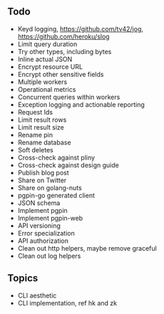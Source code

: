 ## Todo

* Keyd logging, https://github.com/tv42/jog, https://github.com/heroku/slog
* Limit query duration
* Try other types, including bytes
* Inline actual JSON
* Encrypt resource URL
* Encrypt other sensitive fields
* Multiple workers
* Operational metrics
* Concurrent queries within workers
* Exception logging and actionable reporting
* Request Ids
* Limit result rows
* Limit result size
* Rename pin
* Rename database
* Soft deletes
* Cross-check against pliny
* Cross-check against design guide
* Publish blog post
* Share on Twitter
* Share on golang-nuts
* pgpin-go generated client
* JSON schema
* Implement pgpin
* Implement pgpin-web
* API versioning
* Error specialization
* API authorization
* Clean out http helpers, maybe remove graceful
* Clean out log helpers

## Topics

* CLI aesthetic
* CLI implementation, ref hk and zk
